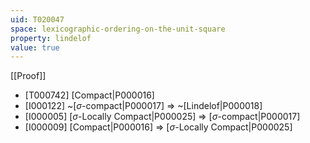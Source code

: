 ```yaml
---
uid: T020047
space: lexicographic-ordering-on-the-unit-square
property: lindelof
value: true
---
```

[[Proof]]

* [T000742] [Compact|P000016]
* [I000122] ~[$\sigma$-compact|P000017] => ~[Lindelof|P000018]
* [I000005] [$\sigma$-Locally Compact|P000025] => [$\sigma$-compact|P000017]
* [I000009] [Compact|P000016] => [$\sigma$-Locally Compact|P000025]

